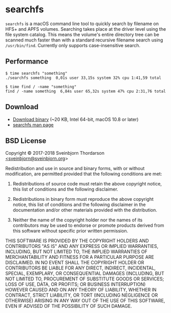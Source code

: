 # searchfs

<!--<img src="http://sveinbjorn.org/images/executable_icon.jpg" width="128" height="128" alt="executable icon" style="float: right; margin-left: 20px; margin-bottom: 20px;" align="right">-->

`searchfs` is a macOS command line tool to quickly search by filename on HFS+ and APFS volumes. Searching takes place at the driver level using the file system catalog. This means the volume's entire directory tree can be scanned much faster than with a standard recursive filename search using `/usr/bin/find`.  Currently only supports case-insensitive search.

## Performance

```shell
$ time searchfs "something"
./searchfs something  0,01s user 33,15s system 32% cpu 1:41,59 total
```

```shell
$ time find / -name "something"
find / -name something  6,84s user 65,32s system 47% cpu 2:31,76 total
```

## Download

* [Download binary](https://sveinbjorn.org/files/software/searchfs.zip) (~20 KB, Intel 64-bit, macOS 10.8 or later)
* [searchfs man page](https://sveinbjorn.org/files/manpages/searchfs.1.html)

## BSD License

Copyright © 2017-2018 Sveinbjorn Thordarson <a href="mailto:sveinbjorn@sveinbjorn.org">&lt;sveinbjorn@sveinbjorn.org&gt;</a>

Redistribution and use in source and binary forms, with or without modification, are permitted provided that the following conditions are met:

1. Redistributions of source code must retain the above copyright notice, this list of conditions and the following disclaimer.

2. Redistributions in binary form must reproduce the above copyright notice, this list of conditions and the following disclaimer in the documentation and/or other materials provided with the distribution.

3. Neither the name of the copyright holder nor the names of its contributors may be used to endorse or promote products derived from this software without specific prior written permission.

THIS SOFTWARE IS PROVIDED BY THE COPYRIGHT HOLDERS AND CONTRIBUTORS "AS IS" AND ANY EXPRESS OR IMPLIED WARRANTIES, INCLUDING, BUT NOT LIMITED TO, THE IMPLIED WARRANTIES OF MERCHANTABILITY AND FITNESS FOR A PARTICULAR PURPOSE ARE DISCLAIMED. IN NO EVENT SHALL THE COPYRIGHT HOLDER OR CONTRIBUTORS BE LIABLE FOR ANY DIRECT, INDIRECT, INCIDENTAL, SPECIAL, EXEMPLARY, OR CONSEQUENTIAL DAMAGES (INCLUDING, BUT NOT LIMITED TO, PROCUREMENT OF SUBSTITUTE GOODS OR SERVICES; LOSS OF USE, DATA, OR PROFITS; OR BUSINESS INTERRUPTION) HOWEVER CAUSED AND ON ANY THEORY OF LIABILITY, WHETHER IN CONTRACT, STRICT LIABILITY, OR TORT (INCLUDING NEGLIGENCE OR OTHERWISE) ARISING IN ANY WAY OUT OF THE USE OF THIS SOFTWARE, EVEN IF ADVISED OF THE POSSIBILITY OF SUCH DAMAGE.
